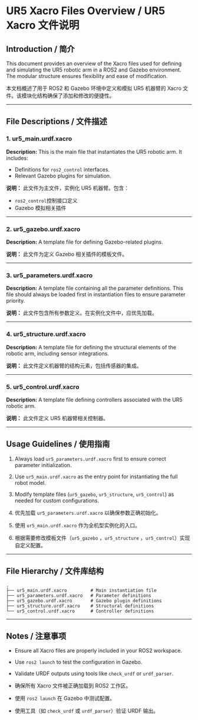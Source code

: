 # UR5 Xacro Files Overview / UR5 Xacro 文件说明

## Introduction / 简介
This document provides an overview of the Xacro files used for defining and simulating the UR5 robotic arm in a ROS2 and Gazebo environment. The modular structure ensures flexibility and ease of modification.

本文档概述了用于 ROS2 和 Gazebo 环境中定义和模拟 UR5 机器臂的 Xacro 文件。该模块化结构确保了添加和修改的便捷性。

---

## File Descriptions / 文件描述

### 1. **ur5_main.urdf.xacro**
**Description:** This is the main file that instantiates the UR5 robotic arm. It includes:
- Definitions for `ros2_control` interfaces.
- Relevant Gazebo plugins for simulation.

**说明：** 此文件为主文件，实例化 UR5 机器臂。包含：
- `ros2_control`控制接口定义
- Gazebo 模拟相关插件

---

### 2. **ur5_gazebo.urdf.xacro**
**Description:** A template file for defining Gazebo-related plugins.

**说明：** 此文件为定义 Gazebo 相关插件的模板文件。

---

### 3. **ur5_parameters.urdf.xacro**
**Description:** A template file containing all the parameter definitions. This file should always be loaded first in instantiation files to ensure parameter priority.

**说明：** 此文件包含所有参数定义。在实例化文件中，应优先加载。

---

### 4. **ur5_structure.urdf.xacro**
**Description:** A template file for defining the structural elements of the robotic arm, including sensor integrations.

**说明：** 此文件定义机器臂的结构元素，包括传感器的集成。

---

### 5. **ur5_control.urdf.xacro**
**Description:** A template file defining controllers associated with the UR5 robotic arm.

**说明：** 此文件定义 UR5 机器臂相关控制器。

---

## Usage Guidelines / 使用指南
1. Always load `ur5_parameters.urdf.xacro` first to ensure correct parameter initialization.
2. Use `ur5_main.urdf.xacro` as the entry point for instantiating the full robot model.
3. Modify template files (`ur5_gazebo`, `ur5_structure`, `ur5_control`) as needed for custom configurations.

1. 优先加载 `ur5_parameters.urdf.xacro` 以确保参数正确初始化。
2. 使用 `ur5_main.urdf.xacro` 作为全机型实例化的入口。
3. 根据需要修改模板文件（`ur5_gazebo` ，`ur5_structure` ，`ur5_control`）实现自定义配置。

---

## File Hierarchy / 文件库结构
```
.
├── ur5_main.urdf.xacro         # Main instantiation file
├── ur5_parameters.urdf.xacro   # Parameter definitions
├── ur5_gazebo.urdf.xacro       # Gazebo plugin definitions
├── ur5_structure.urdf.xacro    # Structural definitions
└── ur5_control.urdf.xacro      # Controller definitions
```

---

## Notes / 注意事项
- Ensure all Xacro files are properly included in your ROS2 workspace.
- Use `ros2 launch` to test the configuration in Gazebo.
- Validate URDF outputs using tools like `check_urdf` or `urdf_parser`.

- 确保所有 Xacro 文件被正确加载到 ROS2 工作区。
- 使用 `ros2 launch` 在 Gazebo 中测试配置。
- 使用工具（如 `check_urdf` 或 `urdf_parser`）验证 URDF 输出。


